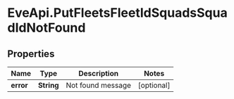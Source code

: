 # EveApi.PutFleetsFleetIdSquadsSquadIdNotFound

## Properties
Name | Type | Description | Notes
------------ | ------------- | ------------- | -------------
**error** | **String** | Not found message | [optional] 


